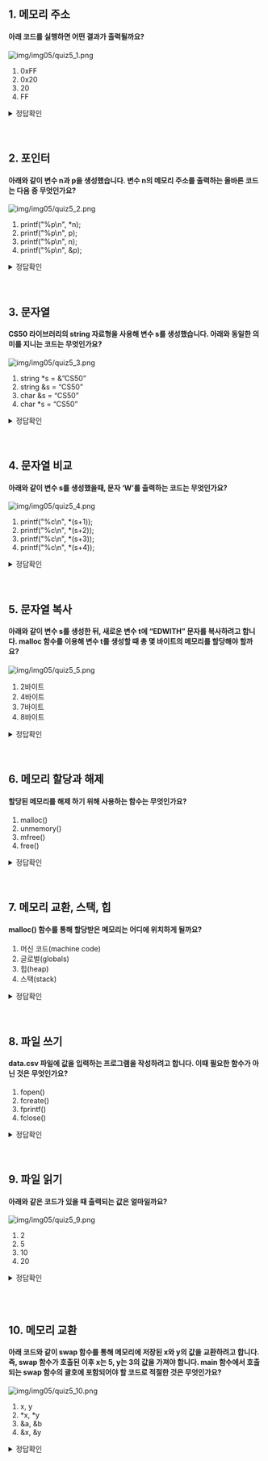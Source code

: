 ## 1. 메모리 주소

#### 아래 코드를 실행하면 어떤 결과가 출력될까요?

![img/img05/quiz5_1.png](img/img05/quiz5_1.png)
<ol>
    <li>0xFF</li>
    <li>0x20</li>
    <li>20</li>
    <li>FF</li>
</ol>


<details>
<summary>정답확인</summary>
(3) 20
</details>
<br>

<br>

## 2. 포인터

#### 아래와 같이 변수 n과 p을 생성했습니다. 변수 n의 메모리 주소를 출력하는 올바른 코드는 다음 중 무엇인가요?

![img/img05/quiz5_2.png](img/img05/quiz5_2.png)
<ol>
    <li>printf("%p\n", *n);</li>
    <li>printf("%p\n", p);</li>
    <li>printf("%p\n", n);</li>
    <li>printf("%p\n", &p);</li>
</ol>

<details>
<summary>정답확인</summary>
(2) printf("%p\n", p);
</details>

<br>
<br>

## 3. 문자열

#### CS50 라이브러리의 string 자료형을 사용해 변수 s를 생성했습니다. 아래와 동일한 의미를 지니는 코드는 무엇인가요?

![img/img05/quiz5_3.png](img/img05/quiz5_3.png)
<ol>
    <li>string *s = &”CS50”</li>
    <li>string &s = “CS50”</li>
    <li>char &s = “CS50”</li>
    <li>char *s = “CS50”</li>
</ol>

<details>
<summary>정답확인</summary>
(4) char *s = “CS50”
</details>
<br>

<br>

## 4. 문자열 비교

#### 아래와 같이 변수 s를 생성했을때, 문자 ‘W’를 출력하는 코드는 무엇인가요?

![img/img05/quiz5_4.png](img/img05/quiz5_4.png)
<ol>
    <li>printf("%c\n", *(s+1));</li>
    <li>printf("%c\n", *(s+2));</li>
    <li>printf("%c\n", *(s+3));</li>
    <li>printf("%c\n", *(s+4));</li>
</ol>

<details>
<summary>정답확인</summary>
(2) printf("%c\n", *(s+2));
</details>

<br>
<br>

## 5. 문자열 복사

#### 아래와 같이 변수 s를 생성한 뒤, 새로운 변수 t에 “EDWITH” 문자를 복사하려고 합니다. malloc 함수를 이용해 변수 t를 생성할 때 총 몇 바이트의 메모리를 할당해야 할까요?

![img/img05/quiz5_5.png](img/img05/quiz5_5.png)
<ol>
    <li>2바이트</li>
    <li>4바이트</li>
    <li>7바이트</li>
    <li>8바이트</li>
</ol>

<details>
<summary>정답확인</summary>
(3) 7바이트
</details>

<br>

<br>

## 6. 메모리 할당과 해제

#### 할당된 메모리를 해제 하기 위해 사용하는 함수는 무엇인가요?
<ol>
    <li>malloc()</li>
    <li>unmemory()</li>
    <li>mfree()</li>
    <li>free()</li>
</ol>


<details>
<summary>정답확인</summary>
(4) free()
</details>

<br>
<br>

## 7. 메모리 교환, 스택, 힙

#### malloc() 함수를 통해 할당받은 메모리는 어디에 위치하게 될까요?
<ol>
    <li>머신 코드(machine code)</li>
    <li>글로벌(globals)</li>
    <li>힙(heap)</li>
    <li>스택(stack)</li>
</ol>

<details>
<summary>정답확인</summary>
(3) 힙(heap)
</details>

<br>

<br>

## 8. 파일 쓰기 

#### data.csv 파일에 값을 입력하는 프로그램을 작성하려고 합니다. 이때 필요한 함수가 아닌 것은 무엇인가요?
<ol>
    <li>fopen()</li>
    <li>fcreate()</li>
    <li>fprintf()</li>
    <li>fclose()</li>
</ol>

<details>
<summary>정답확인</summary>
(2) fcreate()
</details>

<br>

<br>

## 9. 파일 읽기

#### 아래와 같은 코드가 있을 때 출력되는 값은 얼마일까요?

![img/img05/quiz5_9.png](img/img05/quiz5_9.png)
<ol>
    <li>2</li>
    <li>5</li>
    <li>10</li>
    <li>20</li>
</ol>


<details>
<summary>정답확인</summary>
(3) 10
</details>

<br><br>

## 10. 메모리 교환

#### 아래 코드와 같이 swap 함수를 통해 메모리에 저장된 x와 y의 값을 교환하려고 합니다. 즉, swap 함수가 호출된 이후 x는 5, y는 3의 값을 가져야 합니다. main 함수에서 호출되는 swap 함수의 괄호에 포함되어야 할 코드로 적절한 것은 무엇인가요?

![img/img05/quiz5_10.png](img/img05/quiz5_10.png)
<ol>
    <li>x, y</li>
    <li>*x, *y</li>
    <li>&a, &b</li>
    <li>&x, &y</li>
</ol>


<details>
<summary>정답확인</summary>
(4) &x, &y
</details>
<br>